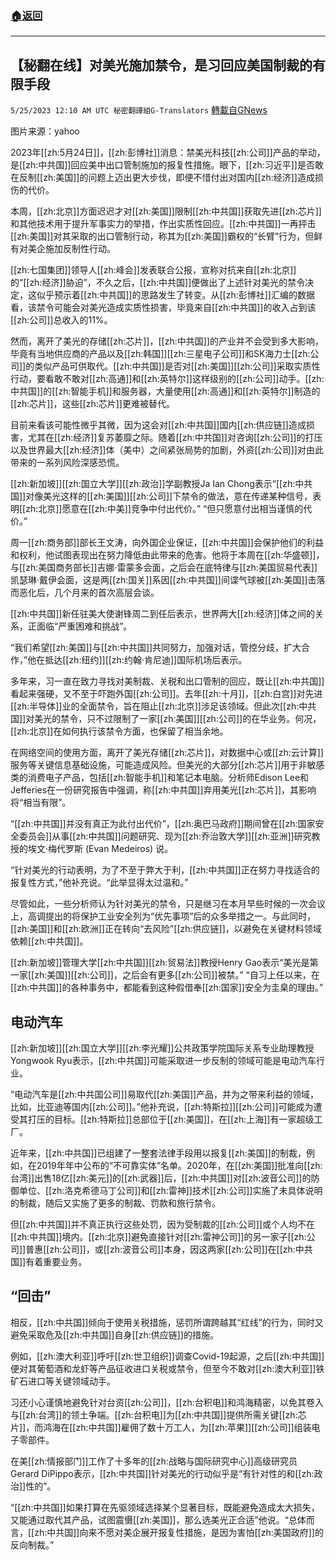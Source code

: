###  [:house:返回](README.md)
---


## 【秘翻在线】对美光施加禁令，是习回应美国制裁的有限手段
`5/25/2023 12:10 AM UTC 秘密翻譯組G-Translators` [轉載自GNews](https://gnews.org/articles/1328773)

图片来源：yahoo

2023年[[zh:5月24日]]，[[zh:彭博社]]消息：禁美光科技[[zh:公司]]产品的举动，是[[zh:中共国]]回应美中出口管制施加的报复性措施。眼下，[[zh:习近平]]是否敢在反制[[zh:美国]]的问题上迈出更大步伐，即便不惜付出对国内[[zh:经济]]造成损伤的代价。

本周，[[zh:北京]]方面迟迟才对[[zh:美国]]限制[[zh:中共国]]获取先进[[zh:芯片]]和其他技术用于提升军事实力的举措，作出实质性回应。[[zh:中共国]]一再抨击[[zh:美国]]对其采取的出口管制行动，称其为[[zh:美国]]霸权的“长臂”行为，但鲜有对美企施加反制性行动。

[[zh:七国集团]]领导人[[zh:峰会]]发表联合公报，宣称对抗来自[[zh:北京]]的“[[zh:经济]]胁迫”，不久之后，[[zh:中共国]]便做出了上述针对美光的禁令决定，这似乎预示着[[zh:中共国]]的思路发生了转变。从[[zh:彭博社]]汇编的数据看，该禁令可能会对美光造成实质性损害，毕竟来自[[zh:中共国]]的收入占到该[[zh:公司]]总收入的11%。

然而，离开了美光的存储[[zh:芯片]]，[[zh:中共国]]的产业并不会受到多大影响，毕竟有当地供应商的产品以及[[zh:韩国]][[zh:三星电子公司]]和SK海力士[[zh:公司]]的类似产品可供取代。[[zh:中共国]]是否对[[zh:美国]][[zh:公司]]采取实质性行动，要看敢不敢对[[zh:高通]]和[[zh:英特尔]]这样级别的[[zh:公司]]动手。[[zh:中共国]]的[[zh:智能手机]]和服务器，大量使用[[zh:高通]]和[[zh:英特尔]]制造的[[zh:芯片]]，这些[[zh:芯片]]更难被替代。

目前来看该可能性微乎其微，因为这会对[[zh:中共国]]国内[[zh:供应链]]造成损害，尤其在[[zh:经济]]复苏萎靡之际。随着[[zh:中共国]]对咨询[[zh:公司]]的打压以及世界最大[[zh:经济]]体（美中）之间紧张局势的加剧，外资[[zh:公司]]对由此带来的一系列风险深感恐慌。

[[zh:新加坡]][[zh:国立大学]][[zh:政治]]学副教授Ja Ian Chong表示“[[zh:中共国]]对像美光这样的[[zh:美国]][[zh:公司]]下禁令的做法，意在传递某种信号，表明[[zh:北京]]愿意在[[zh:中美]]竞争中付出代价。” “但只愿意付出相当谨慎的代价。”

周一[[zh:商务部]]部长王文涛，向外国企业保证，[[zh:中共国]]会保护他们的利益和权利，他试图表现出在努力降低由此带来的危害。他将于本周在[[zh:华盛顿]]，与[[zh:美国商务部长]]吉娜·雷蒙多会面，之后会在底特律与[[zh:美国贸易代表]]凯瑟琳·戴伊会面，这是两[[zh:国关]]系因[[zh:中共国]]间谍气球被[[zh:美国]]击落而恶化后，几个月来的首次高层会谈。

[[zh:中共国]]新任驻美大使谢锋周二到任后表示，世界两大[[zh:经济]]体之间的关系，正面临“严重困难和挑战”。

“我们希望[[zh:美国]]与[[zh:中共国]]共同努力，加强对话，管控分歧，扩大合作，”他在抵达[[zh:纽约]][[zh:约翰·肯尼迪]]国际机场后表示。

多年来，习一直在致力寻找对美制裁、关税和出口管制的回应，既让[[zh:中共国]]看起来强硬，又不至于吓跑外国[[zh:公司]]。去年[[zh:十月]]，[[zh:白宫]]对先进[[zh:半导体]]业的全面禁令，旨在阻止[[zh:北京]]涉足该领域。但此次[[zh:中共国]]对美光的禁令，只不过限制了一家[[zh:美国]][[zh:公司]]的在华业务。何况，[[zh:北京]]在如何执行该禁令方面，也保留了相当余地。

在网络空间的使用方面，离开了美光存储[[zh:芯片]]，对数据中心或[[zh:云计算]]服务等关键信息基础设施，可能造成风险。但美光的大部分[[zh:芯片]]用于非敏感类的消费电子产品，包括[[zh:智能手机]]和笔记本电脑。分析师Edison Lee和Jefferies在一份研究报告中强调，称[[zh:中共国]]弃用美光[[zh:芯片]]，其影响将“相当有限”。

“[[zh:中共国]]并没有真正为此付出代价”，[[zh:奥巴马政府]]期间曾在[[zh:国家安全委员会]]从事[[zh:中共国]]问题研究、现为[[zh:乔治敦大学]][[zh:亚洲]]研究教授的埃文·梅代罗斯 (Evan Medeiros) 说。

“针对美光的行动表明，为了不至于弊大于利，[[zh:中共国]]正在努力寻找适合的报复性方式，”他补充说。“此举显得太过温和。”

尽管如此，一些分析师认为针对美光的禁令，只是继习在本月早些时候的一次会议上，高调提出的将保护工业安全列为“优先事项”后的众多举措之一。与此同时，[[zh:美国]]和[[zh:欧洲]]正在转向“去风险”[[zh:供应链]]，以避免在关键材料领域依赖[[zh:中共国]]。

[[zh:新加坡]]管理大学[[zh:中共国]][[zh:贸易法]]教授Henry Gao表示“美光是第一家[[zh:美国]][[zh:公司]]，之后会有更多[[zh:公司]]被禁。” “自习上任以来，在[[zh:中共国]]的各种事务中，都能看到这种假借奉[[zh:国家]]安全为圭臬的理由。”


## 电动汽车

[[zh:新加坡]][[zh:国立大学]][[zh:李光耀]]公共政策学院国际关系专业助理教授Yongwook Ryu表示，[[zh:中共国]]可能采取进一步反制的领域可能是电动汽车行业。

“电动汽车是[[zh:中共国公司]]易取代[[zh:美国]]产品，并为之带来利益的领域，比如，比亚迪等国内[[zh:公司]]。”他补充说，[[zh:特斯拉]][[zh:公司]]可能成为遭受其打压的目标。[[zh:特斯拉]]总部位于[[zh:美国]]，在[[zh:上海]]有一家超级工厂。

近年来，[[zh:中共国]]已组建了一整套法律手段用以报复[[zh:美国]]的制裁，例如，在2019年年中公布的“不可靠实体”名单。2020年，在[[zh:美国]]批准向[[zh:台湾]]出售18亿[[zh:美元]]的[[zh:武器]]后，[[zh:中共国]]对[[zh:波音公司]]的防御单位、[[zh:洛克希德马丁公司]]和[[zh:雷神]]技术[[zh:公司]]实施了未具体说明的制裁，随后又实施了更多的制裁、罚款和旅行禁令。

但[[zh:中共国]]并不真正执行这些处罚，因为受制裁的[[zh:公司]]或个人均不在[[zh:中共国]]境内。[[zh:北京]]避免直接针对[[zh:雷神公司]]的另一家子[[zh:公司]]普惠[[zh:公司]]，或[[zh:波音公司]]本身，因这两家[[zh:公司]]在[[zh:中共国]]有着重要业务。


## “回击”

相反，[[zh:中共国]]倾向于使用关税措施，惩罚所谓跨越其“红线”的行为，同时又避免采取危及[[zh:中共国]]自身[[zh:供应链]]的措施。

例如，[[zh:澳大利亚]]呼吁[[zh:世卫组织]]调查Covid-19起源，之后[[zh:中共国]]便对其葡萄酒和龙虾等产品征收进口关税或禁令，但至今不敢对[[zh:澳大利亚]]铁矿石进口等关键领域动手。

习还小心谨慎地避免针对台资[[zh:公司]]，[[zh:台积电]]和鸿海精密，以免其卷入与[[zh:台湾]]的领土争端。[[zh:台积电]]为[[zh:中共国]]提供所需关键[[zh:芯片]]，而鸿海在[[zh:中共国]]雇佣了数十万工人，为[[zh:苹果]][[zh:公司]]组装电子零部件。

在美[[zh:情报部门]]工作了十多年的[[zh:战略与国际研究中心]]高级研究员Gerard DiPippo表示，[[zh:中共国]]针对美光的行动似乎是“有针对性的和[[zh:政治]]性的”。

“[[zh:中共国]]如果打算在先驱领域选择某个显著目标，既能避免造成太大损失，又能通过取代其产品，试图震慑[[zh:美国]]，那么选美光正合适”他说。“总体而言，[[zh:中共国]]向来不愿对美企展开报复性措施，是因为害怕[[zh:美国政府]]的反向制裁。”
